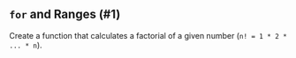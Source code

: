 ## `for` and Ranges (#1)

Create a function that calculates a factorial of a given number (`n! = 1 * 2 * ... * n`).